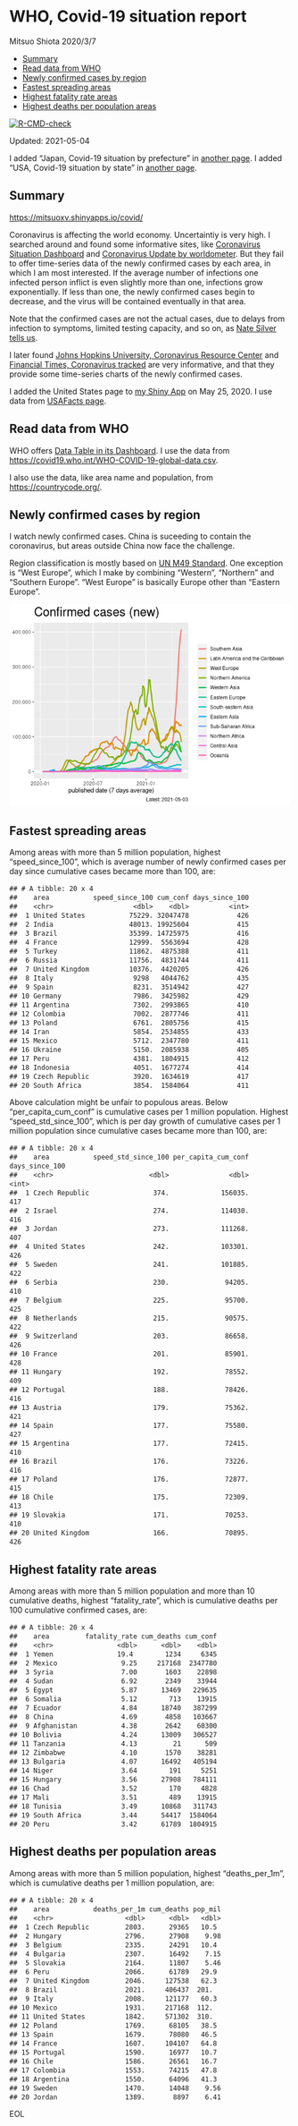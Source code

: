 WHO, Covid-19 situation report
================
Mitsuo Shiota
2020/3/7

-   [Summary](#summary)
-   [Read data from WHO](#read-data-from-who)
-   [Newly confirmed cases by region](#newly-confirmed-cases-by-region)
-   [Fastest spreading areas](#fastest-spreading-areas)
-   [Highest fatality rate areas](#highest-fatality-rate-areas)
-   [Highest deaths per population
    areas](#highest-deaths-per-population-areas)

<!-- badges: start -->

[![R-CMD-check](https://github.com/mitsuoxv/covid/workflows/R-CMD-check/badge.svg)](https://github.com/mitsuoxv/covid/actions)
<!-- badges: end -->

Updated: 2021-05-04

I added “Japan, Covid-19 situation by prefecture” in [another
page](Japan.md). I added “USA, Covid-19 situation by state” in [another
page](USA.md).

## Summary

<https://mitsuoxv.shinyapps.io/covid/>

Coronavirus is affecting the world economy. Uncertaintiy is very high. I
searched around and found some informative sites, like [Coronavirus
Situation
Dashboard](https://who.maps.arcgis.com/apps/opsdashboard/index.html#/c88e37cfc43b4ed3baf977d77e4a0667)
and [Coronavirus Update by
worldometer](https://www.worldometers.info/coronavirus/). But they fail
to offer time-series data of the newly confirmed cases by each area, in
which I am most interested. If the average number of infections one
infected person inflict is even slightly more than one, infections grow
exponentially. If less than one, the newly confirmed cases begin to
decrease, and the virus will be contained eventually in that area.

Note that the confirmed cases are not the actual cases, due to delays
from infection to symptoms, limited testing capacity, and so on, as
[Nate Silver tells
us](https://fivethirtyeight.com/features/coronavirus-case-counts-are-meaningless/).

I later found [Johns Hopkins University, Coronavirus Resource
Center](https://coronavirus.jhu.edu/) and [Financial Times, Coronavirus
tracked](https://www.ft.com/content/a26fbf7e-48f8-11ea-aeb3-955839e06441)
are very informative, and that they provide some time-series charts of
the newly confirmed cases.

I added the United States page to [my Shiny
App](https://mitsuoxv.shinyapps.io/covid/) on May 25, 2020. I use data
from [USAFacts
page](https://usafacts.org/visualizations/coronavirus-covid-19-spread-map/).

## Read data from WHO

WHO offers [Data Table in its Dashboard](https://covid19.who.int/table).
I use the data from
<https://covid19.who.int/WHO-COVID-19-global-data.csv>.

I also use the data, like area name and population, from
<https://countrycode.org/>.

## Newly confirmed cases by region

I watch newly confirmed cases. China is suceeding to contain the
coronavirus, but areas outside China now face the challenge.

Region classification is mostly based on [UN M49
Standard](https://unstats.un.org/unsd/methodology/m49/). One exception
is “West Europe”, which I make by combining “Western”, “Northern” and
“Southern Europe”. “West Europe” is basically Europe other than “Eastern
Europe”.

![](README_files/figure-gfm/chart-1.png)<!-- -->

## Fastest spreading areas

Among areas with more than 5 million population, highest
“speed\_since\_100”, which is average number of newly confirmed cases
per day since cumulative cases became more than 100, are:

    ## # A tibble: 20 x 4
    ##    area           speed_since_100 cum_conf days_since_100
    ##    <chr>                    <dbl>    <dbl>          <int>
    ##  1 United States           75229. 32047478            426
    ##  2 India                   48013. 19925604            415
    ##  3 Brazil                  35399. 14725975            416
    ##  4 France                  12999.  5563694            428
    ##  5 Turkey                  11862.  4875388            411
    ##  6 Russia                  11756.  4831744            411
    ##  7 United Kingdom          10376.  4420205            426
    ##  8 Italy                    9298   4044762            435
    ##  9 Spain                    8231.  3514942            427
    ## 10 Germany                  7986.  3425982            429
    ## 11 Argentina                7302.  2993865            410
    ## 12 Colombia                 7002.  2877746            411
    ## 13 Poland                   6761.  2805756            415
    ## 14 Iran                     5854.  2534855            433
    ## 15 Mexico                   5712.  2347780            411
    ## 16 Ukraine                  5150.  2085938            405
    ## 17 Peru                     4381.  1804915            412
    ## 18 Indonesia                4051.  1677274            414
    ## 19 Czech Republic           3920.  1634619            417
    ## 20 South Africa             3854.  1584064            411

Above calculation might be unfair to populous areas. Below
“per\_capita\_cum\_conf” is cumulative cases per 1 million population.
Highest “speed\_std\_since\_100”, which is per day growth of cumulative
cases per 1 million population since cumulative cases became more than
100, are:

    ## # A tibble: 20 x 4
    ##    area           speed_std_since_100 per_capita_cum_conf days_since_100
    ##    <chr>                        <dbl>               <dbl>          <int>
    ##  1 Czech Republic                374.             156035.            417
    ##  2 Israel                        274.             114030.            416
    ##  3 Jordan                        273.             111268.            407
    ##  4 United States                 242.             103301.            426
    ##  5 Sweden                        241.             101885.            422
    ##  6 Serbia                        230.              94205.            410
    ##  7 Belgium                       225.              95700.            425
    ##  8 Netherlands                   215.              90575.            422
    ##  9 Switzerland                   203.              86658.            426
    ## 10 France                        201.              85901.            428
    ## 11 Hungary                       192.              78552.            409
    ## 12 Portugal                      188.              78426.            416
    ## 13 Austria                       179.              75362.            421
    ## 14 Spain                         177.              75580.            427
    ## 15 Argentina                     177.              72415.            410
    ## 16 Brazil                        176.              73226.            416
    ## 17 Poland                        176.              72877.            415
    ## 18 Chile                         175.              72309.            413
    ## 19 Slovakia                      171.              70253.            410
    ## 20 United Kingdom                166.              70895.            426

## Highest fatality rate areas

Among areas with more than 5 million population and more than 10
cumulative deaths, highest “fatality\_rate”, which is cumulative deaths
per 100 cumulative confirmed cases, are:

    ## # A tibble: 20 x 4
    ##    area         fatality_rate cum_deaths cum_conf
    ##    <chr>                <dbl>      <dbl>    <dbl>
    ##  1 Yemen                19.4        1234     6345
    ##  2 Mexico                9.25     217168  2347780
    ##  3 Syria                 7.00       1603    22898
    ##  4 Sudan                 6.92       2349    33944
    ##  5 Egypt                 5.87      13469   229635
    ##  6 Somalia               5.12        713    13915
    ##  7 Ecuador               4.84      18740   387299
    ##  8 China                 4.69       4858   103667
    ##  9 Afghanistan           4.38       2642    60300
    ## 10 Bolivia               4.24      13009   306527
    ## 11 Tanzania              4.13         21      509
    ## 12 Zimbabwe              4.10       1570    38281
    ## 13 Bulgaria              4.07      16492   405194
    ## 14 Niger                 3.64        191     5251
    ## 15 Hungary               3.56      27908   784111
    ## 16 Chad                  3.52        170     4828
    ## 17 Mali                  3.51        489    13915
    ## 18 Tunisia               3.49      10868   311743
    ## 19 South Africa          3.44      54417  1584064
    ## 20 Peru                  3.42      61789  1804915

## Highest deaths per population areas

Among areas with more than 5 million population, highest
“deaths\_per\_1m”, which is cumulative deaths per 1 million population,
are:

    ## # A tibble: 20 x 4
    ##    area           deaths_per_1m cum_deaths pop_mil
    ##    <chr>                  <dbl>      <dbl>   <dbl>
    ##  1 Czech Republic         2803.      29365   10.5 
    ##  2 Hungary                2796.      27908    9.98
    ##  3 Belgium                2335.      24291   10.4 
    ##  4 Bulgaria               2307.      16492    7.15
    ##  5 Slovakia               2164.      11807    5.46
    ##  6 Peru                   2066.      61789   29.9 
    ##  7 United Kingdom         2046.     127538   62.3 
    ##  8 Brazil                 2021.     406437  201.  
    ##  9 Italy                  2008.     121177   60.3 
    ## 10 Mexico                 1931.     217168  112.  
    ## 11 United States          1842.     571302  310.  
    ## 12 Poland                 1769.      68105   38.5 
    ## 13 Spain                  1679.      78080   46.5 
    ## 14 France                 1607.     104107   64.8 
    ## 15 Portugal               1590.      16977   10.7 
    ## 16 Chile                  1586.      26561   16.7 
    ## 17 Colombia               1553.      74215   47.8 
    ## 18 Argentina              1550.      64096   41.3 
    ## 19 Sweden                 1470.      14048    9.56
    ## 20 Jordan                 1389.       8897    6.41

EOL
